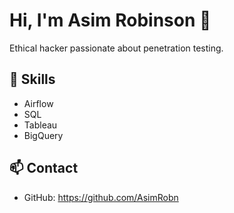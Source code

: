 # Hi, I'm Asim Robinson 👋

Ethical hacker passionate about penetration testing.

## 🚀 Skills
- Airflow
- SQL
- Tableau
- BigQuery

## 📫 Contact
- GitHub: https://github.com/AsimRobn
